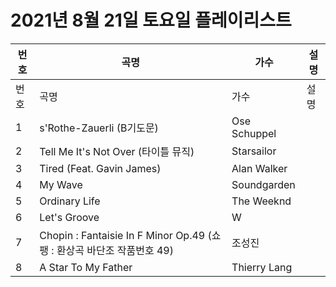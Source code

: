 # 2021년 8월 21일 토요일 플레이리스트

| 번호 | 곡명 | 가수 | 설명 |
|------|------|------|------|
| 번호 | 곡명 | 가수 | 설명 |
| 1 | s'Rothe-Zauerli (B기도문) | Ose Schuppel |  |
| 2 | Tell Me It's Not Over (타이틀 뮤직) | Starsailor |  |
| 3 | Tired (Feat. Gavin James) | Alan Walker |  |
| 4 | My Wave | Soundgarden |  |
| 5 | Ordinary Life | The Weeknd |  |
| 6 | Let's Groove | W |  |
| 7 | Chopin : Fantaisie In F Minor Op.49 (쇼팽 : 환상곡 바단조 작품번호 49) | 조성진 |  |
| 8 | A Star To My Father | Thierry Lang |  |
